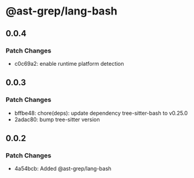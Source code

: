 # @ast-grep/lang-bash

## 0.0.4

### Patch Changes

- c0c69a2: enable runtime platform detection

## 0.0.3

### Patch Changes

- bffbe48: chore(deps): update dependency tree-sitter-bash to v0.25.0
- 2adac80: bump tree-sitter version

## 0.0.2

### Patch Changes

- 4a54bcb: Added @ast-grep/lang-bash
